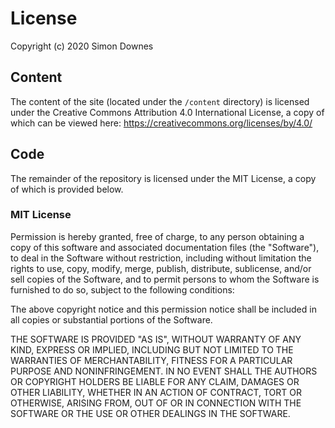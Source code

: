 # License

Copyright (c) 2020 Simon Downes

## Content

The content of the site (located under the `/content` directory) is licensed
under the Creative Commons Attribution 4.0 International License, a copy of which can be viewed here: https://creativecommons.org/licenses/by/4.0/

## Code

The remainder of the repository is licensed under the MIT License, a copy of which
is provided below.

### MIT License

Permission is hereby granted, free of charge, to any person obtaining a copy
of this software and associated documentation files (the "Software"), to deal
in the Software without restriction, including without limitation the rights
to use, copy, modify, merge, publish, distribute, sublicense, and/or sell
copies of the Software, and to permit persons to whom the Software is
furnished to do so, subject to the following conditions:

The above copyright notice and this permission notice shall be included in all
copies or substantial portions of the Software.

THE SOFTWARE IS PROVIDED "AS IS", WITHOUT WARRANTY OF ANY KIND, EXPRESS OR
IMPLIED, INCLUDING BUT NOT LIMITED TO THE WARRANTIES OF MERCHANTABILITY,
FITNESS FOR A PARTICULAR PURPOSE AND NONINFRINGEMENT. IN NO EVENT SHALL THE
AUTHORS OR COPYRIGHT HOLDERS BE LIABLE FOR ANY CLAIM, DAMAGES OR OTHER
LIABILITY, WHETHER IN AN ACTION OF CONTRACT, TORT OR OTHERWISE, ARISING FROM,
OUT OF OR IN CONNECTION WITH THE SOFTWARE OR THE USE OR OTHER DEALINGS IN THE
SOFTWARE.
